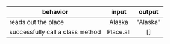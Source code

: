 | behavior |  input   |  output  |
|----------|:--------:|:--------:|
|reads out the place| Alaska | "Alaska" |
|successfully call a class method| Place.all | [] |
